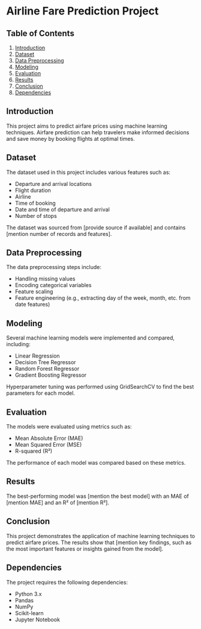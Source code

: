 # Airline Fare Prediction Project

## Table of Contents
1. [Introduction](#introduction)
2. [Dataset](#dataset)
3. [Data Preprocessing](#data-preprocessing)
4. [Modeling](#modeling)
5. [Evaluation](#evaluation)
6. [Results](#results)
7. [Conclusion](#conclusion)
9. [Dependencies](#dependencies)

## Introduction
This project aims to predict airfare prices using machine learning techniques. Airfare prediction can help travelers make informed decisions and save money by booking flights at optimal times.

## Dataset
The dataset used in this project includes various features such as:
- Departure and arrival locations
- Flight duration
- Airline
- Time of booking
- Date and time of departure and arrival
- Number of stops

The dataset was sourced from [provide source if available] and contains [mention number of records and features].

## Data Preprocessing
The data preprocessing steps include:
- Handling missing values
- Encoding categorical variables
- Feature scaling
- Feature engineering (e.g., extracting day of the week, month, etc. from date features)

## Modeling
Several machine learning models were implemented and compared, including:
- Linear Regression
- Decision Tree Regressor
- Random Forest Regressor
- Gradient Boosting Regressor

Hyperparameter tuning was performed using GridSearchCV to find the best parameters for each model.

## Evaluation
The models were evaluated using metrics such as:
- Mean Absolute Error (MAE)
- Mean Squared Error (MSE)
- R-squared (R²)

The performance of each model was compared based on these metrics.

## Results
The best-performing model was [mention the best model] with an MAE of [mention MAE] and an R² of [mention R²].

## Conclusion
This project demonstrates the application of machine learning techniques to predict airfare prices. The results show that [mention key findings, such as the most important features or insights gained from the model].


## Dependencies
The project requires the following dependencies:
- Python 3.x
- Pandas
- NumPy
- Scikit-learn
- Jupyter Notebook
